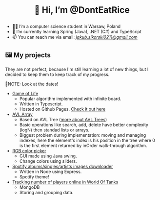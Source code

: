 # <p align="center">👋 Hi, I’m @DontEatRice</p>
- 👨‍🎓 I’m a computer science student in Warsaw, Poland
- 🌱 I’m currently learning Spring (Java), .NET (C#) and TypeScript
- 📫 You can reach me via email: *jakub.sikorski0211@gmail.com*
## 🖼 My projects
They are not perfect, because I'm still learning a lot of new things, but I decided to keep them to keep track of my progress.

📝NOTE: Look at the dates!
- [Game of Life](https://github.com/DontEatRice/Game_of_Life "Game_of_Life")
  - Popular algorithm implemented with infinite board.
  - Written in Typescript.
  - Hosted on Github Pages. [Check it out here](https://donteatrice.github.io/Game_of_Life/ "Game of Life")
- [AVL Array](https://github.com/DontEatRice/AVL-Array/)
  - Based on AVL Tree ([more about AVL Trees](https://www.programiz.com/dsa/avl-tree))
  - Basic operations like search, add, delete have better complexity (logN) then standad lists or arrays.
  - Biggest problem during implementation: moving and managing indexes, here the element's index is his position in the tree where 0 is the first element returned by inOrder walk-through algorithm.
- [RGB color picker](https://github.com/DontEatRice/RGB-color-picker)
  - GUI made using Java swing.
  - Change colors using sliders.
- [Spotify albums/singles/artists images downloader](https://github.com/DontEatRice/Cover_image_dowload_Spotify)
  - Written in Node using Express.
  - Spotify theme!
- [Tracking number of players online in World Of Tanks](https://github.com/DontEatRice/Server-Stats-WOT)
  - MongoDB
  - Storing and grouping data.
<!---
DontEatRice/DontEatRice is a ✨ special ✨ repository because its `README.md` (this file) appears on your GitHub profile.
You can click the Preview link to take a look at your changes.
--->
